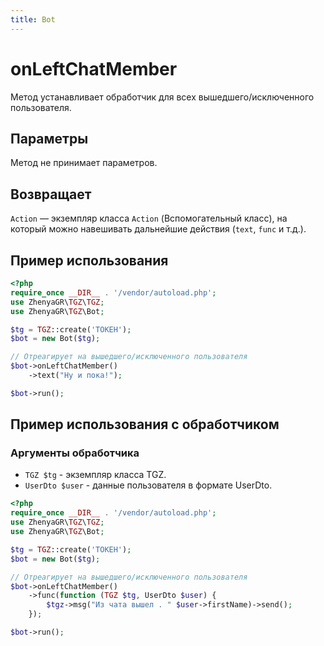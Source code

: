 ```yaml
---
title: Bot
---
```


# onLeftChatMember
Метод устанавливает обработчик для всех вышедшего/исключенного пользователя.

## Параметры
Метод не принимает параметров.

## Возвращает
`Action` — экземпляр класса `Action` (Вспомогательный класс), на который можно навешивать дальнейшие действия (`text`, `func` и т.д.).

## Пример использования
```php
<?php
require_once __DIR__ . '/vendor/autoload.php';
use ZhenyaGR\TGZ\TGZ;
use ZhenyaGR\TGZ\Bot;

$tg = TGZ::create('ТОКЕН');
$bot = new Bot($tg);

// Отреагирует на вышедшего/исключенного пользователя
$bot->onLeftChatMember()
    ->text("Ну и пока!");

$bot->run();
```

## Пример использования с обработчиком

### Аргументы обработчика
- `TGZ $tg` - экземпляр класса TGZ.
- `UserDto $user` - данные пользователя в формате UserDto.

```php
<?php
require_once __DIR__ . '/vendor/autoload.php';
use ZhenyaGR\TGZ\TGZ;
use ZhenyaGR\TGZ\Bot;

$tg = TGZ::create('ТОКЕН');
$bot = new Bot($tg);

// Отреагирует на вышедшего/исключенного пользователя
$bot->onLeftChatMember()
    ->func(function (TGZ $tg, UserDto $user) {
        $tgz->msg("Из чата вышел . " $user->firstName)->send();
    });

$bot->run();
```